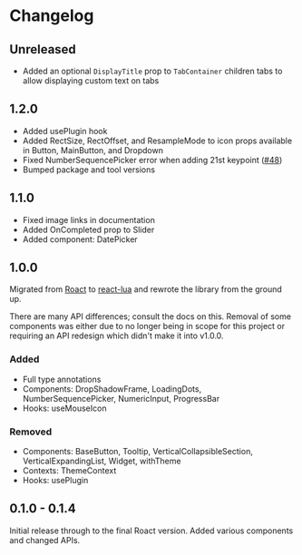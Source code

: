 # Changelog

## Unreleased
- Added an optional `DisplayTitle` prop to `TabContainer` children tabs to allow displaying custom text on tabs

## 1.2.0

-   Added usePlugin hook
-   Added RectSize, RectOffset, and ResampleMode to icon props available in Button, MainButton, and Dropdown
-   Fixed NumberSequencePicker error when adding 21st keypoint ([#48](https://github.com/sircfenner/StudioComponents/issues/48))
-   Bumped package and tool versions

## 1.1.0

-   Fixed image links in documentation
-   Added OnCompleted prop to Slider
-   Added component: DatePicker

## 1.0.0

Migrated from [Roact](https://github.com/Roblox/roact) to [react-lua](https://github.com/jsdotlua/react-lua)
and rewrote the library from the ground up.

There are many API differences; consult the docs on this. Removal of some components was either due
to no longer being in scope for this project or requiring an API redesign which didn't make it
into v1.0.0.

### Added

-   Full type annotations
-   Components: DropShadowFrame, LoadingDots, NumberSequencePicker, NumericInput, ProgressBar
-   Hooks: useMouseIcon

### Removed

-   Components: BaseButton, Tooltip, VerticalCollapsibleSection, VerticalExpandingList, Widget, withTheme
-   Contexts: ThemeContext
-   Hooks: usePlugin

## 0.1.0 - 0.1.4

Initial release through to the final Roact version. Added various components and changed APIs.

